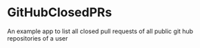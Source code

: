 # GitHubClosedPRs
An example app to list all closed pull requests of all public git hub repositories of a user

